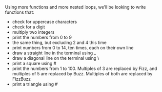 Using more functions and more nested loops, we'll be looking to write functions that:
- check for uppercase characters
- check for a digit
- multiply two integers
- print the numbers from 0 to 9
- the same thing, but excluding 2 and 4 this time
- print numbers from 0 to 14, ten times, each on their own line
- draw a straight line in the terminal using _
- draw a diagonal line on the terminal using \
- print a square using #
- print the numbers from 1 to 100. Multiples of 3 are replaced by Fizz, and multiples of 5 are replaced by Buzz. Multiples of both are replaced by FizzBuzz
- print a triangle using #